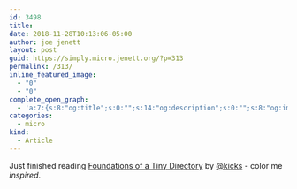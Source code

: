 ```yaml
---
id: 3498
title: 
date: 2018-11-28T10:13:06-05:00
author: joe jenett
layout: post
guid: https://simply.micro.jenett.org/?p=313
permalink: /313/
inline_featured_image:
  - "0"
  - "0"
complete_open_graph:
  - 'a:7:{s:8:"og:title";s:0:"";s:14:"og:description";s:0:"";s:8:"og:image";s:0:"";s:7:"og:type";s:0:"";s:12:"twitter:card";s:7:"summary";s:19:"twitter:description";s:0:"";s:15:"twitter:creator";s:0:"";}'
categories:
  - micro
kind:
  - Article
---
```

Just finished reading [Foundations of a Tiny Directory](https://www.kickscondor.com/foundations-of-a-tiny-directory "Foundations of a Tiny Directory") by [@kicks](https://micro.blog/kicks) - color me _inspired_.